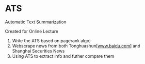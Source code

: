# ATS
Automatic Text Summarization

Created for Online Lecture

1. Write the ATS based on pagerank algo;
2. Webscrape news from both Tonghuashun[www.baidu.com] and Shanghai Securities News
3. Using ATS to extract info and futher compare them
